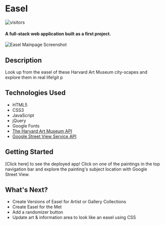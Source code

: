 # Easel
![visitors](https://visitor-badge.glitch.me/badge?page_id=jfwebb.easel)
#### A full-stack web application built as a first project.

<img src="./Images/HomeImage.png" alt="Easel Mainpage Screenshot"/>

## Description
Look up from the easel of these Harvard Art Museum city-scapes and explore them in real life!git p

## <a name="technologiesused"></a> Technologies Used
* HTML5
* CSS3
* JavaScript
* jQuery
* Google Fonts
* [The Harvard Art Museum API](https://harvardartmuseums.org/collections/api)
* [Google Street View Service API](https://developers.google.com/maps/documentation/streetview/overview)

## <a name="gettingstarted"></a> Getting Started
[Click here] to see the deployed app! Click on one of the paintings in the top navigation bar and explore the painting's subject location with Google Street View. 

## <a name="future"></a> What's Next?
* Create Versions of Easel for Artist or Gallery Collections
* Create Easel for the Met
* Add a randomizer button
* Update art & information area to look like an easel using CSS